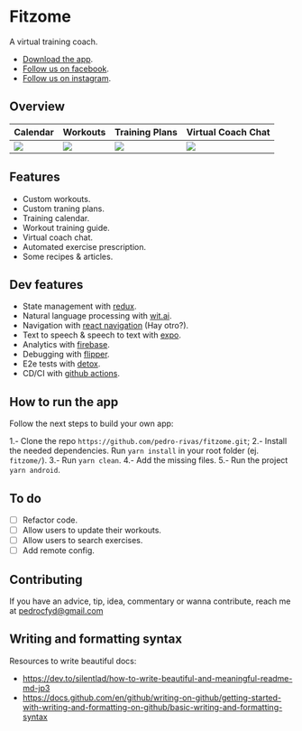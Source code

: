 # Fitzome

A virtual training coach.
- [Download the app](https://play.google.com/store/apps/details?id=com.app_fitzome).
- [Follow us on facebook](https://www.facebook.com/fitzome).
- [Follow us on instagram](https://www.instagram.com/fitzome/).

## Overview
| Calendar | Workouts | Training Plans | Virtual Coach Chat |
|--|--|--|--|
|![](https://github.com/pedro-rivas/fitzome/blob/dev/app/docs/img/training_calendar.png)|![](https://github.com/pedro-rivas/fitzome/blob/dev/app/docs/img/custom_workouts.png)|![](https://github.com/pedro-rivas/fitzome/blob/dev/app/docs/img/custom_traning_plans.png)|![](https://github.com/pedro-rivas/fitzome/blob/dev/app/docs/img/coach_chat.png)

## Features
- Custom workouts.
- Custom traning plans.
- Training calendar.
- Workout training guide.
- Virtual coach chat.
- Automated exercise prescription.
- Some recipes & articles.

## Dev features
- State management with [redux](https://redux-toolkit.js.org/).
- Natural language processing with [wit.ai](https://wit.ai/).
- Navigation with [react navigation](https://reactnavigation.org/) (Hay otro?).
- Text to speech & speech to text with [expo](https://expo.dev/).
- Analytics with [firebase](https://rnfirebase.io/).
- Debugging with [flipper](https://fbflipper.com/docs/features/react-native/).
- E2e tests with [detox](https://github.com/wix/Detox).
- CD/CI with [github actions](https://docs.github.com/en/actions).

## How to run the app
Follow the next steps to build your own app:

1.- Clone the repo `https://github.com/pedro-rivas/fitzome.git`;
2.- Install the needed dependencies. Run `yarn install` in your root folder (ej. `fitzome/`).
3.- Run `yarn clean`.
4.- Add the missing files.
5.- Run the project `yarn android`.


## To do
- [ ] Refactor code.
- [ ] Allow users to update their workouts.
- [ ] Allow users to search exercises.
- [ ] Add remote config.

## Contributing
If you have an advice, tip, idea, commentary or wanna contribute, reach me at pedrocfyd@gmail.com 

## Writing and formatting syntax

Resources to write beautiful docs:

- https://dev.to/silentlad/how-to-write-beautiful-and-meaningful-readme-md-jp3
- https://docs.github.com/en/github/writing-on-github/getting-started-with-writing-and-formatting-on-github/basic-writing-and-formatting-syntax
